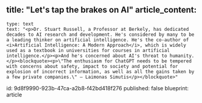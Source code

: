 title: "Let's tap the brakes on AI"
article_content:
  -
    type: text
    text: "<p>Dr. Stuart Russell, a Professor at Berkely, has dedicated decades to AI research and development. He's considered by many to be a leading thinker on artificial intelligence. He's the co-author of <i>Artificial Intelligence: A Modern Approach</i>, which is widely used as a textbook in universities for courses in artificial intelligence.</p><p>And he's concerned about AI's threat to humanity.</p><blockquote><p>\"The enthusiasm for ChatGPT needs to be tempered with concerns about safety, impact to society and potential for explosion of incorrect information, as well as all the gains taken by a few private companies.\" – Laimonas Simutis</p></blockquote>"
id: 9d8f9990-923b-47ca-a2b8-f42bd418f276
published: false
blueprint: article
